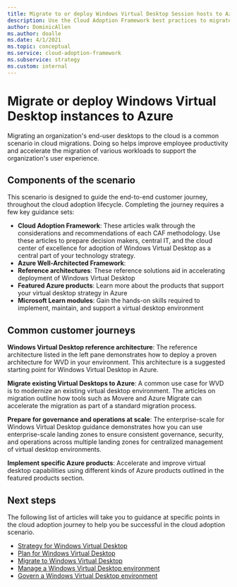 ```yaml
---
title: Migrate to or deploy Windows Virtual Desktop Session hosts to Azure
description: Use the Cloud Adoption Framework best practices to migrate or deploy Windows Virtual Desktop instances to Azure.
author: DominicAllen
ms.author: doalle
ms.date: 4/1/2021
ms.topic: conceptual
ms.service: cloud-adoption-framework
ms.subservice: strategy
ms.custom: internal
---
```


# Migrate or deploy Windows Virtual Desktop instances to Azure

Migrating an organization's end-user desktops to the cloud is a common scenario in cloud migrations. Doing so helps improve employee productivity and accelerate the migration of various workloads to support the organization's user experience.

## Components of the scenario

This scenario is designed to guide the end-to-end customer journey, throughout the cloud adoption lifecycle. Completing the journey requires a few key guidance sets:

- **Cloud Adoption Framework**: These articles walk through the considerations and recommendations of each CAF methodology. Use these articles to prepare decision makers, central IT, and the cloud center of excellence for adoption of Windows Virtual Desktop as a central part of your technology strategy.
- **Azure Well-Architected Framework**:
- **Reference architectures**: These reference solutions aid in accelerating deployment of Windows Virtual Desktop
- **Featured Azure products**: Learn more about the products that support your virtual desktop strategy in Azure
- **Microsoft Learn modules**: Gain the hands-on skills required to implement, maintain, and support a virtual desktop environment

## Common customer journeys

**Windows Virtual Desktop reference architecture**: The reference architecture listed in the left pane demonstrates how to deploy a proven architecture for WVD in your environment. This architecture is a suggested starting point for Windows Virtual Desktop in Azure.

**Migrate existing Virtual Desktops to Azure**: A common use case for WVD is to modernize an existing virtual desktop environment. The articles on migration outline how tools such as Movere and Azure Migrate can accelerate the migration as part of a standard migration process.

**Prepare for governance and operations at scale**: The enterprise-scale for Windows Virtual Desktop guidance demonstrates how you can use enterprise-scale landing zones to ensure consistent governance, security, and operations across multiple landing zones for centralized management of virtual desktop environments.

**Implement specific Azure products**: Accelerate and improve virtual desktop capabilities using different kinds of Azure products outlined in the featured products section.

## Next steps

The following list of articles will take you to guidance at specific points in the cloud adoption journey to help you be successful in the cloud adoption scenario.

- [Strategy for Windows Virtual Desktop](./wvd/WVD-strategy.md)
- [Plan for Windows Virtual Desktop](./wvd/pland.md)
- [Migrate to Windows Virtual Desktop](./wvd/migrate-assess.md)
- [Manage a Windows Virtual Desktop environment](./wvd/WVD-manage.md)
- [Govern a Windows Virtual Desktop environment](./wvd/WVD-govern.md)

